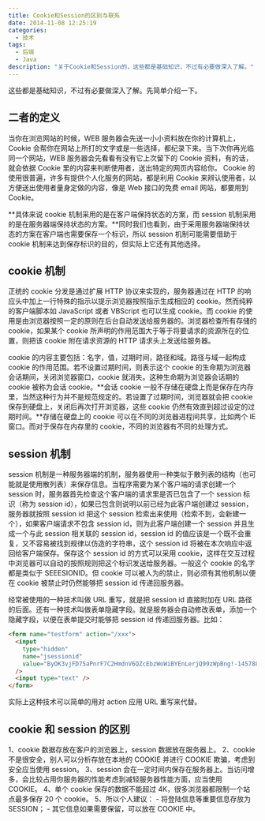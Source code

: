 ```yaml
---
title: Cookie和Session的区别与联系
date: 2014-11-08 12:25:19
categories:
  - 技术
tags:
  - 后端
  - Java
description: "关于Cookie和Session的，这些都是基础知识，不过有必要做深入了解。"
---
```


这些都是基础知识，不过有必要做深入了解。先简单介绍一下。

## 二者的定义

当你在浏览网站的时候，WEB 服务器会先送一小小资料放在你的计算机上，Cookie 会帮你在网站上所打的文字或是一些选择，都纪录下来。当下次你再光临同一个网站，WEB 服务器会先看看有没有它上次留下的 Cookie 资料，有的话，就会依据 Cookie 里的内容来判断使用者，送出特定的网页内容给你。 Cookie 的使用很普遍，许多有提供个人化服务的网站，都是利用 Cookie 来辨认使用者，以方便送出使用者量身定做的内容，像是 Web 接口的免费 email 网站，都要用到 Cookie。

<!-- more -->

**具体来说 cookie 机制采用的是在客户端保持状态的方案，而 session 机制采用的是在服务器端保持状态的方案。**同时我们也看到，由于采用服务器端保持状态的方案在客户端也需要保存一个标识，所以 session 机制可能需要借助于 cookie 机制来达到保存标识的目的，但实际上它还有其他选择。

## cookie 机制

正统的 cookie 分发是通过扩展 HTTP 协议来实现的，服务器通过在 HTTP 的响应头中加上一行特殊的指示以提示浏览器按照指示生成相应的 cookie。然而纯粹的客户端脚本如 JavaScript 或者 VBScript 也可以生成 cookie。而 cookie 的使用是由浏览器按照一定的原则在后台自动发送给服务器的。浏览器检查所有存储的 cookie，如果某个 cookie 所声明的作用范围大于等于将要请求的资源所在的位置，则把该 cookie 附在请求资源的 HTTP 请求头上发送给服务器。

cookie 的内容主要包括：名字，值，过期时间，路径和域。路径与域一起构成 cookie 的作用范围。若不设置过期时间，则表示这个 cookie 的生命期为浏览器会话期间，关闭浏览器窗口，cookie 就消失。这种生命期为浏览器会话期的 cookie 被称为会话 cookie。**会话 cookie 一般不存储在硬盘上而是保存在内存里，当然这种行为并不是规范规定的。若设置了过期时间，浏览器就会把 cookie 保存到硬盘上，关闭后再次打开浏览器，这些 cookie 仍然有效直到超过设定的过期时间。**存储在硬盘上的 cookie 可以在不同的浏览器进程间共享，比如两个 IE 窗口。而对于保存在内存里的 cookie，不同的浏览器有不同的处理方式。

## session 机制

session 机制是一种服务器端的机制，服务器使用一种类似于散列表的结构（也可能就是使用散列表）来保存信息。当程序需要为某个客户端的请求创建一个 session 时，服务器首先检查这个客户端的请求里是否已包含了一个 session 标识（称为 session id），如果已包含则说明以前已经为此客户端创建过 session，服务器就按照 session id 把这个 session 检索出来使用（检索不到，会新建一个），如果客户端请求不包含 session id，则为此客户端创建一个 session 并且生成一个与此 session 相关联的 session id，session id 的值应该是一个既不会重复，又不容易被找到规律以仿造的字符串，这个 session id 将被在本次响应中返回给客户端保存。保存这个 session id 的方式可以采用 cookie，这样在交互过程中浏览器可以自动的按照规则把这个标识发送给服务器。一般这个 cookie 的名字都是类似于 SEEESIONID。但 cookie 可以被人为的禁止，则必须有其他机制以便在 cookie 被禁止时仍然能够把 session id 传递回服务器。

经常被使用的一种技术叫做 URL 重写，就是把 session id 直接附加在 URL 路径的后面。还有一种技术叫做表单隐藏字段。就是服务器会自动修改表单，添加一个隐藏字段，以便在表单提交时能够把 session id 传递回服务器。比如：

```html
<form name="testform" action="/xxx">
  <input
    type="hidden"
    name="jsessionid"
    value="ByOK3vjFD75aPnrF7C2HmdnV6QZcEbzWoWiBYEnLerjQ99zWpBng!-145788764"
  />
  <input type="text" />
</form>
```

实际上这种技术可以简单的用对 action 应用 URL 重写来代替。

## cookie 和 session 的区别

1、cookie 数据存放在客户的浏览器上，session 数据放在服务器上。
2、cookie 不是很安全，别人可以分析存放在本地的 COOKIE 并进行 COOKIE 欺骗，考虑到安全应当使用 session。
3、session 会在一定时间内保存在服务器上。当访问增多，会比较占用你服务器的性能考虑到减轻服务器性能方面，应当使用 COOKIE。
4、单个 cookie 保存的数据不能超过 4K，很多浏览器都限制一个站点最多保存 20 个 cookie。
5、所以个人建议： - 将登陆信息等重要信息存放为 SESSION； - 其它信息如果需要保留，可以放在 COOKIE 中。

